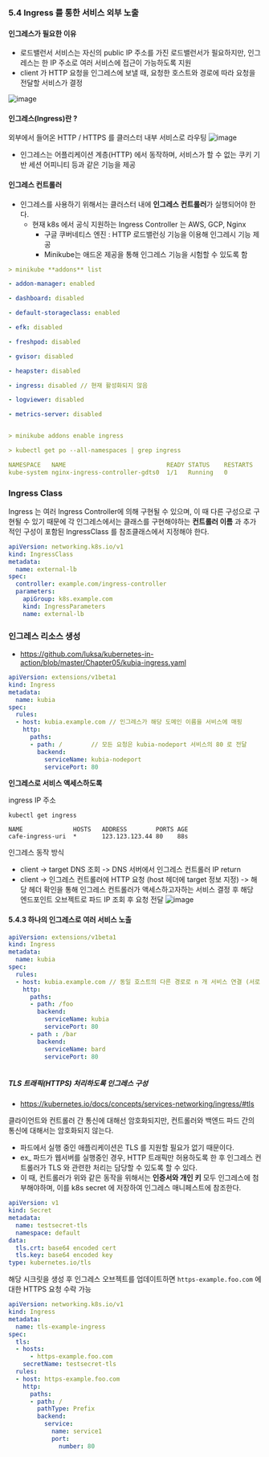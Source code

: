 

### 5.4 Ingress 를 통한 서비스 외부 노출 

#### 인그레스가 필요한 이유 

- 로드밸런서 서비스는 자신의 public IP 주소를 가진 로드밸런서가 필요하지만, 
  인그레스는 한 IP 주소로 여러 서비스에 접근이 가능하도록 지원 
- client 가 HTTP 요청을 인그레스에 보낼 때, 요청한 호스트와 경로에 따라 요청을 전달할 서비스가 결정 

![image](https://github.com/xonmin/D3C/assets/27190617/e2a13c9e-b252-41c4-a06b-51302581f8f7)


#### 인그레스(Ingress)란 ? 
외부에서 들어온 HTTP / HTTPS 를 클러스터 내부 서비스로 라우팅 
![image](https://github.com/xonmin/D3C/assets/27190617/f3757288-748c-47b4-afaf-dfff17fbe59f)

- 인그레스는 어플리케이션 계층(HTTP) 에서 동작하며, 서비스가 할 수 없는 쿠키 기반 세션 어피니티 등과 같은 기능을 제공 

#### 인그레스 컨트롤러
- 인그레스를 사용하기 위해서는 클러스터 내에 **인그레스 컨트롤러**가 실행되어야 한다.
  - 현재 k8s 에서 공식 지원하는 Ingress Controller 는 AWS, GCP, Nginx 
	- 구글 쿠버네티스 엔진 : HTTP 로드밸런싱 기능을 이용해 인그레시 기능 제공
	- Minikube는 애드온 제공을 통해 인그레스 기능을 시험할 수 있도록 함
 
```yml 
> minikube **addons** list

- addon-manager: enabled

- dashboard: disabled

- default-storageclass: enabled 

- efk: disabled

- freshpod: disabled

- gvisor: disabled

- heapster: disabled

- ingress: disabled // 현재 활성화되지 않음 

- logviewer: disabled

- metrics-server: disabled


> minikube addons enable ingress 

> kubectl get po --all-namespaces | grep ingress

NAMESPACE   NAME                            READY STATUS    RESTARTS   AGE
kube-system nginx-ingress-controller-gdts0  1/1   Running   0          18m
```


### Ingress Class 
Ingress 는 여러 Ingress Controller에 의해 구현될 수 있으며, 이 때 다른 구성으로 구현될 수 있기 때문에 
각 인그레스에서는 클래스를 구현해야하는 **컨트롤러 이름** 과 추가적인 구성이 포함된 IngressClass 를 참조클래스에서 지정해야 한다.
```yaml
apiVersion: networking.k8s.io/v1
kind: IngressClass
metadata:
  name: external-lb
spec:
  controller: example.com/ingress-controller
  parameters:
    apiGroup: k8s.example.com
    kind: IngressParameters
    name: external-lb
```

### 인그레스 리소스 생성 
- https://github.com/luksa/kubernetes-in-action/blob/master/Chapter05/kubia-ingress.yaml
```yaml
apiVersion: extensions/v1beta1
kind: Ingress
metadata:
  name: kubia
spec:
  rules:
  - host: kubia.example.com // 인그레스가 해당 도메인 이름을 서비스에 매핑 
    http:
      paths:
      - path: /        // 모든 요청은 kubia-nodeport 서비스의 80 로 전달 
        backend:
          serviceName: kubia-nodeport 
          servicePort: 80
```

**인그레스로 서비스 액세스하도록** 

ingress IP 주소
```shell
kubectl get ingress 

NAME              HOSTS   ADDRESS        PORTS AGE 
cafe-ingress-uri  *       123.123.123.44 80    88s
```


인그레스 동작 방식 
- client -> target DNS 조회 -> DNS 서버에서 인그레스 컨트롤러 IP return 
- client ->  인그레스 컨트롤러에 HTTP 요청  (host 헤더에 target 정보 지정)
   -> 해당 헤더 확인을 통해 인그레스 컨트롤러가 액세스하고자하는 서비스 결정 후 해당 엔드포인트 오브젝트로 파드 IP 조회 후 요청 전달 
![image](https://github.com/xonmin/D3C/assets/27190617/a041b052-3a63-479f-b09e-776b4518e538)


#### 5.4.3 하나의 인그레스로 여러 서비스 노출


```yaml
apiVersion: extensions/v1beta1
kind: Ingress
metadata:
  name: kubia
spec:
  rules:
  - host: kubia.example.com // 동일 호스트의 다른 경로로 n 개 서비스 연결 (서로 다른 호스트도 가능)
    http:
      paths:
      - path: /foo        
        backend:
          serviceName: kubia
          servicePort: 80
      - path : /bar 
        backend:
          serviceName: bard
          servicePort: 80
      
```


##### TLS 트래픽(HTTPS) 처리하도록 인그레스 구성 
- https://kubernetes.io/docs/concepts/services-networking/ingress/#tls

클라이언트와 컨트롤러 간 통신에 대해선 암호화되지만, 
컨트롤러와 백엔드 파드 간의 통신에 대해서는 암호화되지 않는다. 
- 파드에서 실행 중인 애플리케이션은 TLS 를 지원할 필요가 없기 때문이다. 
- ex_ 파드가 웹서버를 실행중인 경우, HTTP 트래픽만 허용하도록 한 후 인그레스 컨트롤러가 TLS 와 관련한 처리는 담당할 수 있도록 할 수 있다. 
- 이 때, 컨트롤러가 위와 같은 동작을 위해서는 **인증서와 개인 키** 모두 인그레스에 첨부해야하며, 
  이를 k8s secret 에 저장하여 인그레스 매니페스트에 참조한다. 

```yaml
apiVersion: v1
kind: Secret
metadata:
  name: testsecret-tls
  namespace: default
data:
  tls.crt: base64 encoded cert
  tls.key: base64 encoded key
type: kubernetes.io/tls
```

해당 시크릿을 생성 후 인그레스 오브젝트를 업데이트하면 `https-example.foo.com` 에 대한 HTTPS 요청 수락 가능 

```yaml
apiVersion: networking.k8s.io/v1
kind: Ingress
metadata:
  name: tls-example-ingress
spec:
  tls:
  - hosts:
      - https-example.foo.com
    secretName: testsecret-tls
  rules:
  - host: https-example.foo.com
    http:
      paths:
      - path: /
        pathType: Prefix
        backend:
          service:
            name: service1
            port:
              number: 80

```
